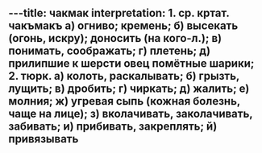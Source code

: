 ---title: чакмак
interpretation: 1. ср. кртат. чакъмакъ а) огниво; кремень; б) высекать (огонь, искру); доносить (на кого-л.); в) понимать, соображать; г) плетень; д) прилипшие к шерсти овец помётные шарики; 2. тюрк. а) колоть, раскалывать; б) грызть, лущить; в) дробить; г) чиркать; д) жалить; е) молния; ж) угревая сыпь (кожная болезнь, чаще на лице); з) вколачивать, заколачивать, забивать; и) прибивать, закреплять; й) привязывать
---
